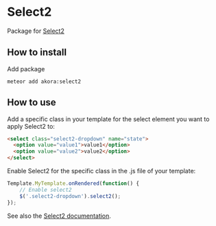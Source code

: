 Select2
===================


Package for [Select2](http://ivaynberg.github.io/select2/)



## How to install

Add package
```
meteor add akora:select2
```

## How to use

Add a specific class in your template for the select element you want to apply Select2 to:

```html
<select class="select2-dropdown" name="state">
  <option value="value1">value1</option>
  <option value="value2">value2</option>
</select>
```


Enable Select2 for the specific class in the .js file of your template:

```javascript
Template.MyTemplate.onRendered(function() {
    // Enable select2
    $('.select2-dropdown').select2();
});
```

See also the [Select2 documentation](https://select2.org/).